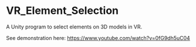 # VR_Element_Selection
A Unity program to select elements on 3D models in VR.

See demonstration here: https://www.youtube.com/watch?v=0fG9dh5uC04
